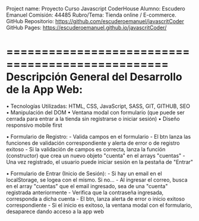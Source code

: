Project name: Proyecto Curso Javascript CoderHouse
Alumno: Escudero Emanuel
Comisión: 44485
Rubro/Tema: Tienda online / E-commerce.
GitHub Repositorio: https://github.com/escuderoemanuel/javascritCoder
GitHub Pages: https://escuderoemanuel.github.io/javascritCoder/


=================================================
Descripción General del Desarrollo de la App Web:
=================================================

• Tecnologías Utilizadas: HTML, CSS, JavaScript, SASS, GIT, GITHUB, SEO
• Manipulación del DOM
• Ventana modal con formulario (que puede ser cerrada para entrar a la tienda sin registrarse o iniciar sesión)
• Diseño responsivo mobile first

• Formulario de Registro:
    - Valida campos en el formulario
    - El btn lanza las funciones de validación correspondiente y alerta de error o de registro exitoso
    - Si la validación de campos es correcta, lanza la función (constructor) que crea un nuevo objeto "cuenta" en el arrays "cuentas"
    - Una vez registrado, el usuario puede iniciar sesión en la pestaña de "Entrar"

• Formulario de Entrar (Inicio de Sesión):
    - Si hay un email en el localStorage, se logea con el mismo. Si no...
    - Al ingresar el correo, busca en el array "cuentas" que el email ingresado, sea de una "cuenta" registrada anteriormente
    - Verifica que la contraseña ingresada, corresponda a dicha cuenta
    - El btn, lanza alerta de error o inicio exitoso correspondiente
    - Si el inicio es exitoso, la ventana modal con el formulario, desaparece dando acceso a la app web